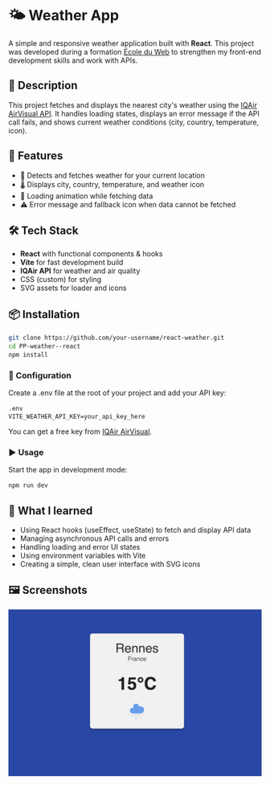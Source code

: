 # 🌤️ Weather App

A simple and responsive weather application built with **React**. This project was developed during a formation [École du Web](https://www.ecole-du-web.net/) to strengthen my front-end development skills and work with APIs.

## 📖 Description

This project fetches and displays the nearest city's weather using the [IQAir AirVisual API](https://www.iqair.com/). It handles loading states, displays an error message if the API call fails, and shows current weather conditions (city, country, temperature, icon).

## 🚀 Features

- 📍 Detects and fetches weather for your current location
- 🌡️ Displays city, country, temperature, and weather icon
- 🔄 Loading animation while fetching data
- ⚠️ Error message and fallback icon when data cannot be fetched

## 🛠️ Tech Stack

- **React** with functional components & hooks
- **Vite** for fast development build
- **IQAir API** for weather and air quality
- CSS (custom) for styling
- SVG assets for loader and icons

## 📦 Installation

```bash
git clone https://github.com/your-username/react-weather.git
cd PP-weather--react
npm install
```

### 🔐 Configuration

Create a .env file at the root of your project and add your API key:

```
.env
VITE_WEATHER_API_KEY=your_api_key_here
```

You can get a free key from [IQAir AirVisual](https://www.iqair.com/).

### ▶️ Usage

Start the app in development mode:

```bash
npm run dev
```

## 🧠 What I learned

- Using React hooks (useEffect, useState) to fetch and display API data
- Managing asynchronous API calls and errors
- Handling loading and error UI states
- Using environment variables with Vite
- Creating a simple, clean user interface with SVG icons

## 🖼️ Screenshots

![App Screenshot](./docs/Weather-App.png)
